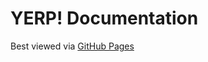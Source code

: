 # YERP! Documentation

Best viewed via [GitHub Pages](https://cool-industries.gitlab.io/yerp-documentation)